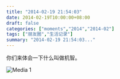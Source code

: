 ```yaml
---
title: "2014-02-19 21:54:03"
date: 2014-02-19T10:00:00+08:00
draft: false
categories: ["moments","2014","2014-02"]
tags: ["朋友圈","生活记录"]
summary: "2014-02-19 21:54:03..."
---
```


你们来体会一下什么叫做机智。

![Media 1](/Moments/photos/2014-02-19/201402192154030.jpg)
